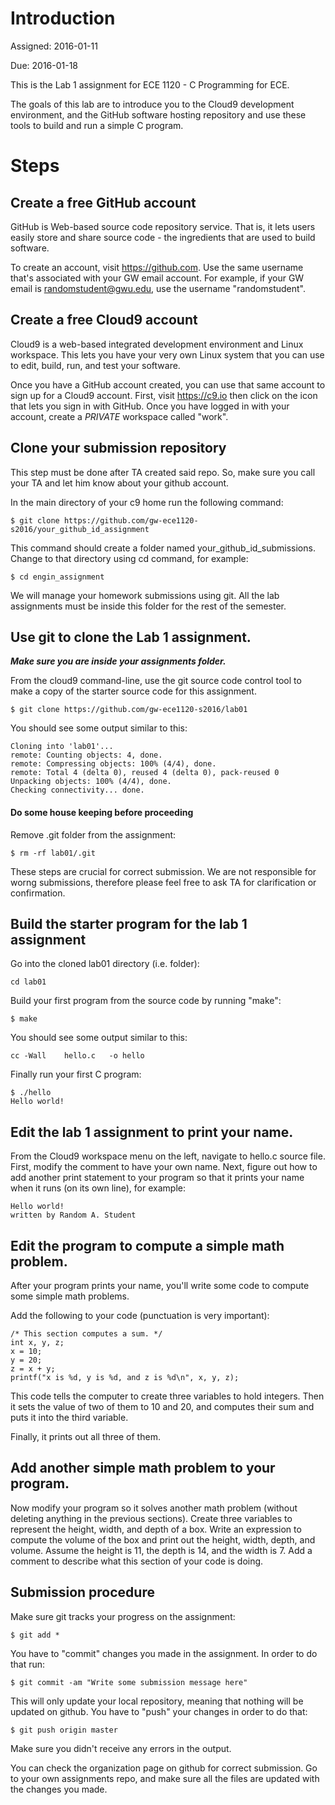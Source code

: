 # Introduction
Assigned: 2016-01-11

Due: 2016-01-18

This is the Lab 1 assignment for ECE 1120 - C Programming for ECE.

The goals of this lab are to introduce you to the Cloud9 development
environment, and the GitHub software hosting repository and use these
tools to build and run a simple C program.

# Steps

## Create a free GitHub account
GitHub is Web-based source code repository service. That is, it lets
users easily store and share source code - the ingredients that are
used to build software.

To create an account, visit https://github.com. Use the same username
that's associated with your GW email account. For example, if your
GW email is randomstudent@gwu.edu, use the username "randomstudent".

## Create a free Cloud9 account
Cloud9 is a web-based integrated development environment and Linux
workspace. This lets you have your very own Linux system that you can
use to edit, build, run, and test your software.

Once you have a GitHub account created, you can use that same account
to sign up for a Cloud9 account. First, visit https://c9.io then click
on the icon that lets you sign in with GitHub. Once you have logged in
with your account, create a *PRIVATE* workspace called "work".

## Clone your submission repository

This step must be done after TA created said repo. So, make sure you call your TA and let him know about your github account.

In the main directory of your c9 home run the following command:

```
$ git clone https://github.com/gw-ece1120-s2016/your_github_id_assignment
```

This command should create a folder named your_github_id_submissions. Change to that directory using cd command, for example:

```
$ cd engin_assignment
```

We will manage your homework submissions using git. All the lab assignments must be inside this folder for the rest of the semester. 

## Use git to clone the Lab 1 assignment.

***Make sure you are inside your assignments folder.***

From the cloud9 command-line, use the git source code control tool to
make a copy of the starter source code for this assignment.

```
$ git clone https://github.com/gw-ece1120-s2016/lab01
```

You should see some output similar to this:
```
Cloning into 'lab01'...
remote: Counting objects: 4, done.
remote: Compressing objects: 100% (4/4), done.
remote: Total 4 (delta 0), reused 4 (delta 0), pack-reused 0
Unpacking objects: 100% (4/4), done.
Checking connectivity... done.
```

#### Do some house keeping before proceeding

Remove .git folder from the assignment:

```
$ rm -rf lab01/.git
```



These steps are crucial for correct submission. We are not responsible for worng submissions, therefore please feel free to ask TA for clarification or confirmation.

## Build the starter program for the lab 1 assignment

Go into the cloned lab01 directory (i.e. folder):

```
cd lab01
```

Build your first program from the source code by running "make":

```
$ make
```

You should see some output similar to this:
```
cc -Wall    hello.c   -o hello
```

Finally run your first C program:
```
$ ./hello
Hello world!
```

## Edit the lab 1 assignment to print your name.
From the Cloud9 workspace menu on the left, navigate to hello.c source
file. First, modify the comment to have your own name. Next, figure
out how to add another print statement to your program so that it
prints your name when it runs (on its own line), for example:

```
Hello world!
written by Random A. Student

```

## Edit the program to compute a simple math problem.

After your program prints your name, you'll write some code to compute
some simple math problems.

Add the following to your code (punctuation is very important):
```
/* This section computes a sum. */
int x, y, z;
x = 10;
y = 20;
z = x + y;
printf("x is %d, y is %d, and z is %d\n", x, y, z);
```

This code tells the computer to create three variables to hold
integers. Then it sets the value of two of them to 10 and 20, and
computes their sum and puts it into the third variable.

Finally, it prints out all three of them.

## Add another simple math problem to your program.

Now modify your program so it solves another math problem (without
deleting anything in the previous sections). Create three variables to
represent the height, width, and depth of a box. Write an expression
to compute the volume of the box and print out the height, width,
depth, and volume. Assume the height is 11, the depth is 14, and the
width is 7. Add a comment to describe what this section of your
code is doing.

## Submission procedure

Make sure git tracks your progress on the assignment:
```
$ git add *
```

You have to "commit" changes you made in the assignment. In order to do that run:

```
$ git commit -am "Write some submission message here"
```

This will only update your local repository, meaning that nothing will be updated on github. You have to "push" your changes in order to do that:

```
$ git push origin master
```

Make sure you didn't receive any errors in the output.

You can check the organization page on github for correct submission. Go to your own assignments repo, and make sure all the files are updated with the changes you made.

